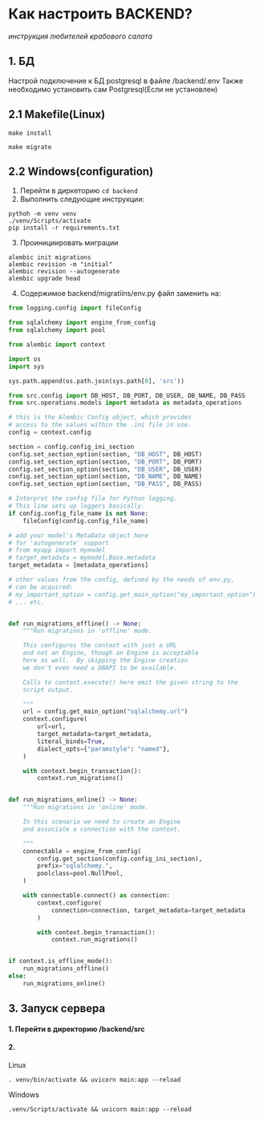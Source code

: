 # Как настроить BACKEND?
*инструкция любителей крабового салата*

## 1. БД
Настрой подключение к БД postgresql в файле /backend/.env
Также необходимо установить сам Postgresql(Если не установлен)

## 2.1 Makefile(Linux)

```commandline
make install
```

```commandline
make migrate
```

## 2.2 Windows(configuration)
1) Перейти в диркеторию ```cd backend```
2) Выполнить следующие инструкции:
```commandline
pythoh -m venv venv
./venv/Scripts/activate
pip install -r requirements.txt
```
3) Проинициировать миграции
```commandline
alembic init migrations
alembic revision -m "initial"  
alembic revision --autogenerate
alembic upgrade head
```
4) Содержимое backend/migratiins/env.py файл заменить на:
```python
from logging.config import fileConfig

from sqlalchemy import engine_from_config
from sqlalchemy import pool

from alembic import context

import os
import sys

sys.path.append(os.path.join(sys.path[0], 'src'))

from src.config import DB_HOST, DB_PORT, DB_USER, DB_NAME, DB_PASS
from src.operations.models import metadata as metadata_operations

# this is the Alembic Config object, which provides
# access to the values within the .ini file in use.
config = context.config

section = config.config_ini_section
config.set_section_option(section, "DB_HOST", DB_HOST)
config.set_section_option(section, "DB_PORT", DB_PORT)
config.set_section_option(section, "DB_USER", DB_USER)
config.set_section_option(section, "DB_NAME", DB_NAME)
config.set_section_option(section, "DB_PASS", DB_PASS)

# Interpret the config file for Python logging.
# This line sets up loggers basically.
if config.config_file_name is not None:
    fileConfig(config.config_file_name)

# add your model's MetaData object here
# for 'autogenerate' support
# from myapp import mymodel
# target_metadata = mymodel.Base.metadata
target_metadata = [metadata_operations]

# other values from the config, defined by the needs of env.py,
# can be acquired:
# my_important_option = config.get_main_option("my_important_option")
# ... etc.


def run_migrations_offline() -> None:
    """Run migrations in 'offline' mode.

    This configures the context with just a URL
    and not an Engine, though an Engine is acceptable
    here as well.  By skipping the Engine creation
    we don't even need a DBAPI to be available.

    Calls to context.execute() here emit the given string to the
    script output.

    """
    url = config.get_main_option("sqlalchemy.url")
    context.configure(
        url=url,
        target_metadata=target_metadata,
        literal_binds=True,
        dialect_opts={"paramstyle": "named"},
    )

    with context.begin_transaction():
        context.run_migrations()


def run_migrations_online() -> None:
    """Run migrations in 'online' mode.

    In this scenario we need to create an Engine
    and associate a connection with the context.

    """
    connectable = engine_from_config(
        config.get_section(config.config_ini_section),
        prefix="sqlalchemy.",
        poolclass=pool.NullPool,
    )

    with connectable.connect() as connection:
        context.configure(
            connection=connection, target_metadata=target_metadata
        )

        with context.begin_transaction():
            context.run_migrations()


if context.is_offline_mode():
    run_migrations_offline()
else:
    run_migrations_online()
```


## 3. Запуск сервера
#### 1. Перейти в директорию /backend/src
#### 2.
Linux
```commandline
. venv/bin/activate && uvicorn main:app --reload
```
Windows
```commandline
.venv/Scripts/activate && uvicorn main:app --reload
```
